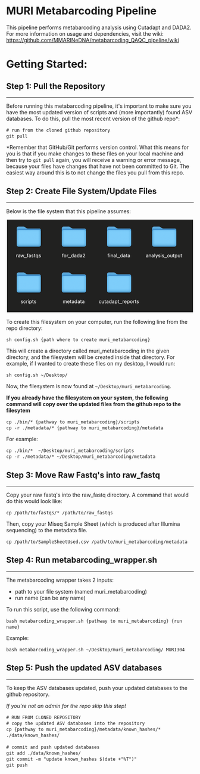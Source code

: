 # MURI Metabarcoding Pipeline

This pipeline performs metabarcoding analysis using Cutadapt and DADA2. For more information on usage and dependencies, visit the wiki: https://github.com/MMARINeDNA/metabarcoding_QAQC_pipeline/wiki

# Getting Started:

## Step 1: Pull the Repository
--- 
Before running this metabarcoding pipeline, it's important to make sure you have the most updated version of scripts and (more importantly) found ASV databases. To do this, pull the most recent version of the github repo*:

```
# run from the cloned github repository
git pull
```
*Remember that GitHub/Git performs version control. What this means for you is that if you make changes to these files on your local machine and then try to `git pull` again, you will receive a warning or error message, because your files have changes that have not been committed to Git. The easiest way around this is to not change the files you pull from this repo.

## Step 2: Create File System/Update Files
---

Below is the file system that this pipeline assumes:

<p style="text-align:center;"><img src="./metadata/pictures/file_structure.png" alt="photo of filesystem" width="500" class="center"/></p>

To create this filesystem on your computer, run the following line from the repo directory:

```
sh config.sh {path where to create muri_metabarcoding}
```
This will create a directory called muri_metabarcoding in the given directory, and the filesystem will be created inside that directory.
For example, if I wanted to create these files on my desktop, I would run:

```
sh config.sh ~/Desktop/
```
Now, the filesystem is now found at `~/Desktop/muri_metabarcoding`.

**If you already have the filesystem on your system, the following command will copy over the updated files from the github repo to the filesytem**

```
cp ./bin/* {pathway to muri_metabarcoding}/scripts
cp -r ./metadata/* {pathway to muri_metabarcoding}/metadata
```

For example:
```
cp ./bin/*  ~/Desktop/muri_metabarcoding/scripts
cp -r ./metadata/* ~/Desktop/muri_metabarcoding/metadata
```

## Step 3: Move Raw Fastq's into raw_fastq
---
Copy your raw fastq's into the raw_fastq directory.  A command that would do this would look like:

```
cp /path/to/fastqs/* /path/to/raw_fastqs
```
Then, copy your Miseq Sample Sheet (which is produced after Illumina sequencing) to the metadata file.
```
cp /path/to/SampleSheetUsed.csv /path/to/muri_metabarcoding/metadata
```

## Step 4: Run metabarcoding_wrapper.sh
---
The metabarcoding wrapper takes 2 inputs:
* path to your file system (named muri_metabarcoding)
* run name (can be any name)

To run this script, use the following command:
```
bash metabarcoding_wrapper.sh {pathway to muri_metabarcoding} {run name}
```
Example:
```
bash metabarcoding_wrapper.sh ~/Desktop/muri_metabarcoding/ MURI304
```

## Step 5: Push the updated ASV databases
---
To keep the ASV databases updated, push your updated databases to the github repository.

*If you're not an admin for the repo skip this step!*

```
# RUN FROM CLONED REPOSITORY
# copy the updated ASV databases into the repository
cp {pathway to muri_metabarcoding}/metadata/known_hashes/* ./data/known_hashes/

# commit and push updated databases
git add ./data/known_hashes/
git commit -m "update known_hashes $(date +"%T")"
git push
```






